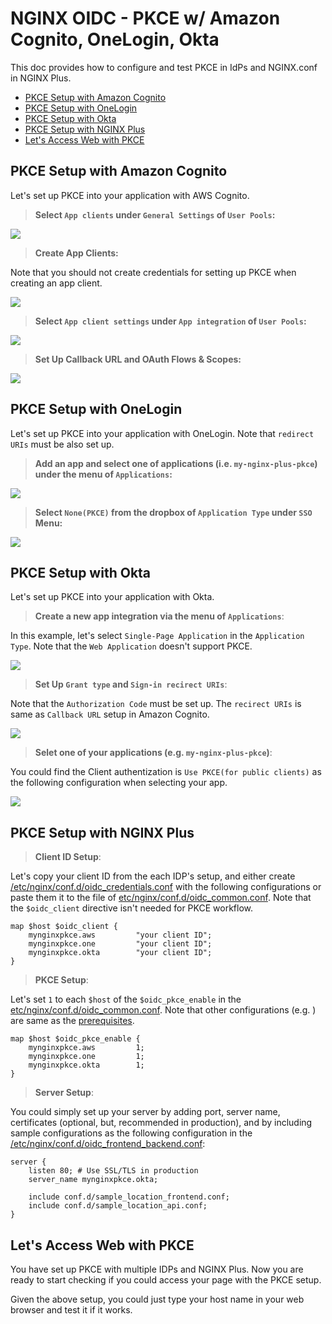 # NGINX OIDC - PKCE w/ Amazon Cognito, OneLogin, Okta
This doc provides how to configure and test PKCE in IdPs and NGINX.conf in NGINX Plus.

- [PKCE Setup with Amazon Cognito](#pkce-setup-with-amazon-cognito)
- [PKCE Setup with OneLogin](#pkce-setup-with-oneLogin)
- [PKCE Setup with Okta](#pkce-setup-with-okta)
- [PKCE Setup with NGINX Plus](#pkce-setup-with-nginx-plus)
- [Let's Access Web with PKCE](#lets-access-web-with-pkce)

## PKCE Setup with Amazon Cognito
Let's set up PKCE into your application with AWS Cognito.

> **Select `App clients` under `General Settings` of `User Pools`:**

  ![](./img/01-01-aws-cognito-pkce.png)

> **Create App Clients:**

Note that you should not create credentials for setting up PKCE when creating an app client.

  ![](./img/01-02-aws-cognito-pkce.png)

> **Select `App client settings` under `App integration` of `User Pools`:**

  ![](./img/01-03-aws-cognito-pkce.png)

> **Set Up Callback URL and OAuth Flows & Scopes:**

  ![](./img/01-04-aws-cognito-pkce.png)


## PKCE Setup with OneLogin
Let's set up PKCE into your application with OneLogin. Note that `redirect URIs` must be also set up.

> **Add an app and select one of applications (i.e. `my-nginx-plus-pkce`) under the menu of `Applications`:**

  ![](./img/02-01-onelogin-pkce.png)

> **Select `None(PKCE)` from the dropbox of `Application Type` under `SSO` Menu:**

  ![](./img/02-02-onelogin-pkce.png)


## PKCE Setup with Okta
Let's set up PKCE into your application with Okta.

> **Create a new app integration via the menu of `Applications`**:

  In this example, let's select `Single-Page Application` in the `Application Type`. Note that the `Web Application` doesn't support PKCE.

  ![](./img/03-01-okta-pkce.png)

> **Set Up `Grant type` and `Sign-in recirect URIs`**:

  Note that the `Authorization Code` must be set up. The `recirect URIs` is same as `Callback URL` setup in Amazon Cognito.

  ![](./img/03-02-okta-pkce.png)

> **Selet one of your applications (e.g. `my-nginx-plus-pkce`)**:

  You could find the Client authentization is `Use PKCE(for public clients)` as the following configuration when selecting your app.
  
  ![](./img/03-03-okta-pkce.png)


## PKCE Setup with NGINX Plus

> **Client ID Setup**:
  
  Let's copy your client ID from the each IDP's setup, and either create [/etc/nginx/conf.d/oidc_credentials.conf](../../build-context/nginx/conf.d/oidc_credentials.conf) with the following configurations or paste them it to the file of [etc/nginx/conf.d/oidc_common.conf](../../build-context/nginx/conf.d/oidc_common.conf).
  Note that the `$oidc_client` directive isn't needed for PKCE workflow.

  ```nginx
  map $host $oidc_client {
      mynginxpkce.aws         "your client ID";
      mynginxpkce.one         "your client ID";
      mynginxpkce.okta        "your client ID";
  }
  ```

> **PKCE Setup**:

  Let's set `1` to each `$host` of the `$oidc_pkce_enable` in the [etc/nginx/conf.d/oidc_common.conf](../../build-context/nginx/conf.d/oidc_common.conf). Note that other configurations (e.g. ) are same as the [prerequisites](../../docs/prerequisites.md#update-oidc-configurations).
  
  ```nginx
  map $host $oidc_pkce_enable {
      mynginxpkce.aws         1;
      mynginxpkce.one         1;
      mynginxpkce.okta        1;
  }
  ```

> **Server Setup**:

  You could simply set up your server by adding port, server name, certificates (optional, but, recommended in production), and by including sample configurations as the following configuration in the [/etc/nginx/conf.d/oidc_frontend_backend.conf](../../oidc_frontend_backend.conf):

  ```nginx
  server {
      listen 80; # Use SSL/TLS in production
      server_name mynginxpkce.okta;

      include conf.d/sample_location_frontend.conf;
      include conf.d/sample_location_api.conf;
  }
  ```  

## Let's Access Web with PKCE
You have set up PKCE with multiple IDPs and NGINX Plus. Now you are ready to start checking if you could access your page with the PKCE setup. 

Given the above setup, you could just type your host name in your web browser and test it if it works. 
